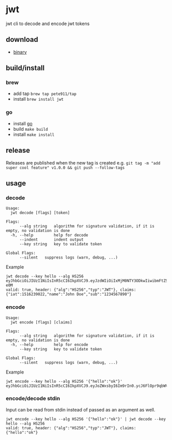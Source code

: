 # jwt
jwt cli to decode and encode jwt tokens

## download

- [binary](https://github.com/pete911/jwt/releases)

## build/install

### brew

- add tap `brew tap pete911/tap`
- install `brew install jwt`

### go

- install [go](https://golang.org/doc/install)
- build `make build`
- install `make install`

## release

Releases are published when the new tag is created e.g.
`git tag -m "add super cool feature" v1.0.0 && git push --follow-tags`

## usage

### decode
```
Usage:
  jwt decode [flags] [token]

Flags:
      --alg string   algorithm for signature validation, if it is empty, no validation is done
  -h, --help         help for decode
      --indent       indent output
      --key string   key to validate token

Global Flags:
      --silent   suppress logs (warn, debug, ...)
```

Example
```shell
jwt decode --key hello --alg HS256 eyJhbGciOiJIUzI1NiIsInR5cCI6IkpXVCJ9.eyJzdWIiOiIxMjM0NTY3ODkwIiwibmFtZSI6IkpvaG4gRG9lIiwiaWF0IjoxNTE2MjM5MDIyfQ.ElsKKULlzGtesThefMuj2_a6KIY9L5i2zDrBLHV-e0M
valid: true, header: {"alg":"HS256","typ":"JWT"}, claims: {"iat":1516239022,"name":"John Doe","sub":"1234567890"}
```

### encode
```
Usage:
  jwt encode [flags] [claims]

Flags:
      --alg string   algorithm for signature validation, if it is empty, no validation is done
  -h, --help         help for encode
      --key string   key to validate token

Global Flags:
      --silent   suppress logs (warn, debug, ...)
```

Example
```shell
jwt encode --key hello --alg HS256 '{"hello":"ok"}'
eyJhbGciOiJIUzI1NiIsInR5cCI6IkpXVCJ9.eyJoZWxsbyI6Im9rIn0.ycJ6FlOpr9qbWVQsVqQr9Pls1F_QfoOE7fk9pUvYNm8
```

### encode/decode stdin
Input can be read from stdin instead of passed as an argument as well.

```shell
jwt encode --key hello --alg HS256 '{"hello":"ok"}' | jwt decode --key hello --alg HS256
valid: true, header: {"alg":"HS256","typ":"JWT"}, claims: {"hello":"ok"}
```
